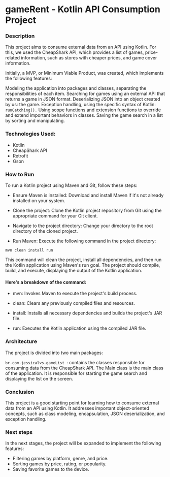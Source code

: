 # gameRent - Kotlin API Consumption Project

### Description

This project aims to consume external data from an API using Kotlin. For this, we used the CheapShark API, which provides a list of games, price-related information, such as stores with cheaper prices, and game cover information.

Initially, a MVP, or Minimum Viable Product, was created, which implements the following features:

Modeling the application into packages and classes, separating the responsibilities of each item.
Searching for games using an external API that returns a game in JSON format.
Deserializing JSON into an object created by us: the game.
Exception handling, using the specific syntax of Kotlin: `runCatching().`
Using scope functions and extension functions to override and extend important behaviors in classes.
Saving the game search in a list by sorting and manipulating.

### Technologies Used:

* Kotlin
* CheapShark API
* Retrofit
* Gson

### How to Run

To run a Kotlin project using Maven and Git, follow these steps:

* Ensure Maven is installed: Download and install Maven if it's not already installed on your system.

* Clone the project: Clone the Kotlin project repository from Git using the appropriate command for your Git client.

* Navigate to the project directory: Change your directory to the root directory of the cloned project.

* Run Maven: Execute the following command in the project directory:

`mvn clean install run`

This command will clean the project, install all dependencies, and then run the Kotlin application using Maven's run goal. The project should compile, build, and execute, displaying the output of the Kotlin application.

#### Here's a breakdown of the command:

* mvn: Invokes Maven to execute the project's build process.

* clean: Clears any previously compiled files and resources.

* install: Installs all necessary dependencies and builds the project's JAR file.

* run: Executes the Kotlin application using the compiled JAR file.

### Architecture

The project is divided into two main packages:

`br.com.jessicalvs.gameList `: contains the classes responsible for consuming data from the CheapShark API.
The Main class is the main class of the application. It is responsible for starting the game search and displaying the list on the screen.

### Conclusion

This project is a good starting point for learning how to consume external data from an API using Kotlin. It addresses important object-oriented concepts, such as class modeling, encapsulation, JSON deserialization, and exception handling.

### Next steps

In the next stages, the project will be expanded to implement the following features:

* Filtering games by platform, genre, and price.
* Sorting games by price, rating, or popularity.
* Saving favorite games to the device.
